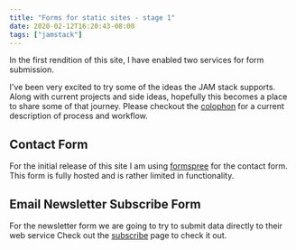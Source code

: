 ```yaml
---
title: "Forms for static sites - stage 1"
date: 2020-02-12T16:20:43-08:00
tags: ["jamstack"]
---
```


In the first rendition of this site, I have enabled two services for form
submission.

I've been very excited to try some of the ideas the JAM stack supports. Along
with current projects and side ideas, hopefully this becomes a place to share
some of that journey. Please checkout the [colophon](/colophon) for a current
description of process and workflow.

## Contact Form

For the initial release of this site I am using [formspree](formspree.io) for
the contact form. This form is fully hosted and is rather limited in
functionality.

## Email Newsletter Subscribe Form

For the newsletter form we are going to try to submit data directly to their web
service Check out the [subscribe](/subscribe) page to check it out.
